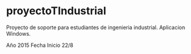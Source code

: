 # proyectoTIndustrial
Proyecto de soporte para estudiantes de ingenieria industrial. Aplicacion Windows.


Año 2015
Fecha Inicio 22/8
